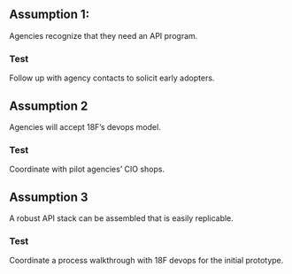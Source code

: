 
## Assumption 1:  
Agencies recognize that they need an API program.

### Test 
Follow up with agency contacts to solicit early adopters.  

## Assumption 2
Agencies will accept 18F’s devops model.

### Test
Coordinate with pilot agencies’ CIO shops.   

## Assumption 3
A robust API stack can be assembled that is easily replicable.

### Test 
Coordinate a process walkthrough with 18F devops for the initial prototype.  
